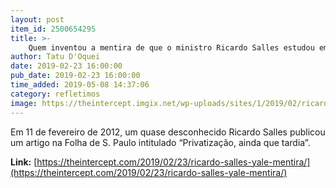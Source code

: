 ```yaml
---
layout: post
item_id: 2500654295
title: >-
    Quem inventou a mentira de que o ministro Ricardo Salles estudou em Yale?
author: Tatu D'Oquei
date: 2019-02-23 16:00:00
pub_date: 2019-02-23 16:00:00
time_added: 2019-05-08 14:37:06
category: refletimos
image: https://theintercept.imgix.net/wp-uploads/sites/1/2019/02/ricardo-salles-yale-1550867047.jpeg?auto=compress%2Cformat&q=90&fit=crop&w=1200&h=800
---
```


Em 11 de fevereiro de 2012, um quase desconhecido Ricardo Salles publicou um artigo na Folha de S. Paulo intitulado “Privatização, ainda que tardia”.

**Link:** [https://theintercept.com/2019/02/23/ricardo-salles-yale-mentira/](https://theintercept.com/2019/02/23/ricardo-salles-yale-mentira/)

